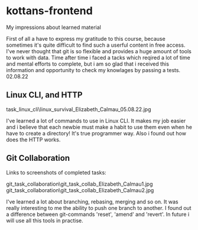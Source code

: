 # kottans-frontend

  My impressions about learned material
  
  First of all a have to express my gratitude to this course, because sometimes it's quite difficult to find such a userful content in free access.
  I've never thought that git is so flexible and provides a huge amount of tools to work with data. Time after time i faced a tacks whiсh reqired a lot of time and 
  mental efforts to complete, but i am so glad that i received this information and opportunity to check my knowlages by passing a tests.
  02.08.22

## Linux CLI, and HTTP

task_linux_cli\linux_survival_Elizabeth_Calmau_05.08.22.jpg

I've learned a lot of commands to use in Linux CLI. It makes my job easier and i believe that each newbie must make a habit to use them even when he have to create a directory! It's true programmer way. 
Also i found out how does the HTTP works. 


## Git Collaboration

Links to screenshots of completed tasks:

git_task_collaboration\git_task_collab_Elizabeth_Calmau1.jpg
git_task_collaboration\git_task_collab_Elizabeth_Calmau2.jpg

I've learned a lot about branching, rebasing, merging and so on. It was really interesting to me the ability to push one branch to another. I found out a difference between git-commands 'reset', 'amend' and 'revert'. In future i will use all this tools in practise. 